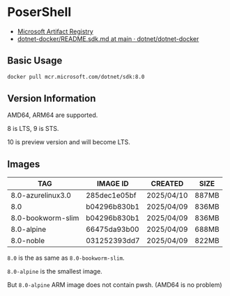# PoserShell

- [Microsoft Artifact Registry](https://mcr.microsoft.com/en-us/artifact/mar/dotnet/sdk/about)
- [dotnet-docker/README.sdk.md at main · dotnet/dotnet-docker](https://github.com/dotnet/dotnet-docker/blob/main/README.sdk.md)

## Basic Usage

```bash
docker pull mcr.microsoft.com/dotnet/sdk:8.0
```

## Version Information

AMD64, ARM64 are supported.

8 is LTS, 9 is STS.

10 is preview version and will become LTS.

## Images

| TAG                    | IMAGE ID         | CREATED      | SIZE    |
|------------------------|------------------|--------------|---------|
| 8.0-azurelinux3.0      | 285dec1e05bf     | 2025/04/10   | 887MB   |
| 8.0                    | b04296b830b1     | 2025/04/09   | 836MB   |
| 8.0-bookworm-slim      | b04296b830b1     | 2025/04/09   | 836MB   |
| 8.0-alpine             | 66475da93b00     | 2025/04/09   | 688MB   |
| 8.0-noble              | 031252393dd7     | 2025/04/09   | 822MB   |

`8.0` is the as same as `8.0-bookworm-slim`.

`8.0-alpine` is the smallest image.

But `8.0-alpine` ARM image does not contain pwsh. (AMD64 is no problem)